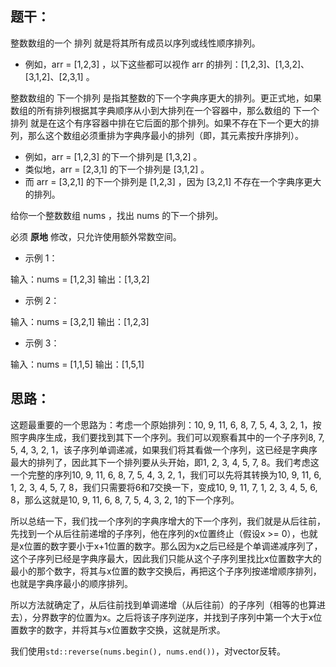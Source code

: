 ## 题干：

整数数组的一个 排列  就是将其所有成员以序列或线性顺序排列。

- 例如，arr = [1,2,3] ，以下这些都可以视作 arr 的排列：[1,2,3]、[1,3,2]、[3,1,2]、[2,3,1] 。

整数数组的 下一个排列 是指其整数的下一个字典序更大的排列。更正式地，如果数组的所有排列根据其字典顺序从小到大排列在一个容器中，那么数组的 下一个排列 就是在这个有序容器中排在它后面的那个排列。如果不存在下一个更大的排列，那么这个数组必须重排为字典序最小的排列（即，其元素按升序排列）。

- 例如，arr = [1,2,3] 的下一个排列是 [1,3,2] 。
- 类似地，arr = [2,3,1] 的下一个排列是 [3,1,2] 。
- 而 arr = [3,2,1] 的下一个排列是 [1,2,3] ，因为 [3,2,1] 不存在一个字典序更大的排列。

给你一个整数数组 nums ，找出 nums 的下一个排列。

必须 **原地** 修改，只允许使用额外常数空间。



- 示例 1：

输入：nums = [1,2,3]
输出：[1,3,2]

- 示例 2：

输入：nums = [3,2,1]
输出：[1,2,3]

- 示例 3：

输入：nums = [1,1,5]
输出：[1,5,1]



## 思路：

这题最重要的一个思路为：考虑一个原始排列：10, 9, 11, 6, 8, 7, 5, 4, 3, 2, 1，按照字典序生成，我们要找到其下一个序列。我们可以观察看其中的一个子序列8, 7, 5, 4, 3, 2, 1，该子序列单调递减，如果我们将其看做一个序列，这已经是字典序最大的排列了，因此其下一个排列要从头开始，即1, 2, 3, 4, 5, 7, 8。我们考虑这一个完整的序列10, 9, 11, 6, 8, 7, 5, 4, 3, 2, 1，我们可以先将其转换为10, 9, 11, 6, 1, 2, 3, 4, 5, 7, 8，我们只需要将6和7交换一下，变成10, 9, 11, 7, 1, 2, 3, 4, 5, 6, 8，那么这就是10, 9, 11, 6, 8, 7, 5, 4, 3, 2, 1的下一个序列。

所以总结一下，我们找一个序列的字典序增大的下一个序列，我们就是从后往前，先找到一个从后往前递增的子序列，他在序列的x位置终止（假设x >= 0），也就是x位置的数字要小于x+1位置的数字。那么因为x之后已经是个单调递减序列了，这个子序列已经是字典序最大，因此我们只能从这个子序列里找比x位置数字大的最小的那个数字，将其与x位置的数字交换后，再把这个子序列按递增顺序排列，也就是字典序最小的顺序排列。

所以方法就确定了，从后往前找到单调递增（从后往前）的子序列（相等的也算进去），分界数字的位置为x。之后将该子序列逆序，并找到子序列中第一个大于x位置数字的数字，并将其与x位置数字交换，这就是所求。

我们使用`std::reverse(nums.begin(), nums.end())`，对vector反转。
